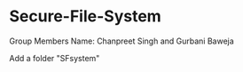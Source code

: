# Secure-File-System

Group Members Name: Chanpreet Singh and Gurbani Baweja

Add a folder "SFsystem"
